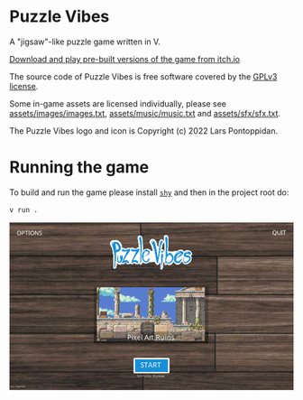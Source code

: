 # Puzzle Vibes

A "jigsaw"-like puzzle game written in V.

<a href="https://blackgrain.itch.io/puzzle-vibes">Download and play pre-built versions of the game from itch.io</a>

The source code of Puzzle Vibes is free software covered by the [GPLv3 license](LICENSE).

Some in-game assets are licensed individually, please see [assets/images/images.txt](assets/images/images.txt), 
[assets/music/music.txt](assets/music/music.txt) and [assets/sfx/sfx.txt](assets/sfx/sfx.txt).

The Puzzle Vibes logo and icon is Copyright (c) 2022 Lars Pontoppidan.

# Running the game

To build and run the game please install [`shy`](https://github.com/Larpon/shy) and then in the project root do:

```bash
v run .
```

<img src="assets/screenshot.png" />

